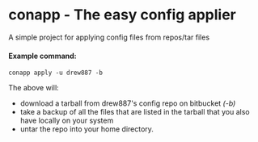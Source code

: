 # conapp - The easy config applier

A simple project for applying config files from repos/tar files

#### Example command:
```
conapp apply -u drew887 -b
```

The above will:
  * download a tarball from drew887's config repo on bitbucket *(-b)*
  * take a backup of all the files that are listed in the tarball that you
    also have locally on your system
  * untar the repo into your home directory.
